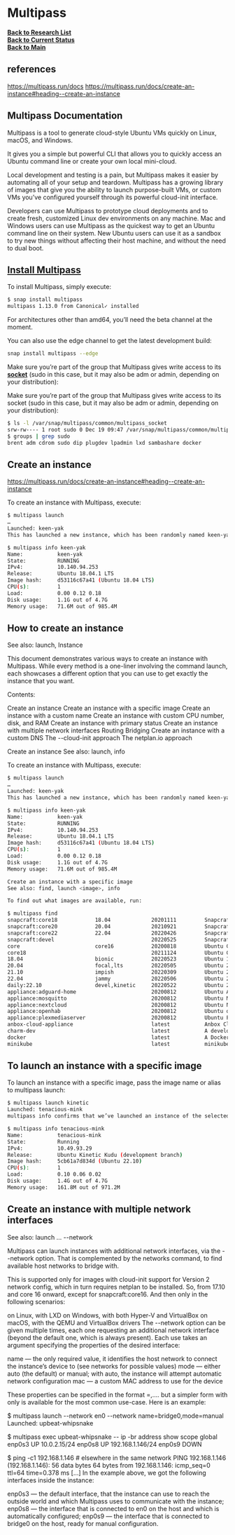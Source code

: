 # Multipass

**[Back to Research List](../../research_list.md)**\
**[Back to Current Status](../../../development/status/weekly/current_status.md)**\
**[Back to Main](../../../README.md)**

## references

<https://multipass.run/docs>
<https://multipass.run/docs/create-an-instance#heading--create-an-instance>

## Multipass Documentation

Multipass is a tool to generate cloud-style Ubuntu VMs quickly on Linux, macOS, and Windows.

It gives you a simple but powerful CLI that allows you to quickly access an Ubuntu command line or create your own local mini-cloud.

Local development and testing is a pain, but Multipass makes it easier by automating all of your setup and teardown. Multipass has a growing library of images that give you the ability to launch purpose-built VMs, or custom VMs you’ve configured yourself through its powerful cloud-init interface.

Developers can use Multipass to prototype cloud deployments and to create fresh, customized Linux dev environments on any machine. Mac and Windows users can use Multipass as the quickest way to get an Ubuntu command line on their system. New Ubuntu users can use it as a sandbox to try new things without affecting their host machine, and without the need to dual boot.

## **[Install Multipass](https://multipass.run/docs/installing-on-linux#heading--install-upgrade-uninstall)**

To install Multipass, simply execute:

```bash
$ snap install multipass
multipass 1.13.0 from Canonical✓ installed
```

For architectures other than amd64, you’ll need the beta channel at the moment.

You can also use the edge channel to get the latest development build:

```bash
snap install multipass --edge
```

Make sure you’re part of the group that Multipass gives write access to its **[socket](../sockets/unix_domain_sockets.md)** (sudo in this case, but it may also be adm or admin, depending on your distribution):

Make sure you’re part of the group that Multipass gives write access to its socket (sudo in this case, but it may also be adm or admin, depending on your distribution):

```bash
$ ls -l /var/snap/multipass/common/multipass_socket
srw-rw---- 1 root sudo 0 Dec 19 09:47 /var/snap/multipass/common/multipass_socket
$ groups | grep sudo
brent adm cdrom sudo dip plugdev lpadmin lxd sambashare docker

```

## Create an instance

<https://multipass.run/docs/create-an-instance#heading--create-an-instance>

To create an instance with Multipass, execute:

```bash
$ multipass launch
…
Launched: keen-yak
This has launched a new instance, which has been randomly named keen-yak. In particular, when we run multipass info, we find out that it is an Ubuntu LTS release, namely 18.04, with 1GB RAM, 1 CPU, 5GB of disk:

$ multipass info keen-yak
Name:           keen-yak
State:          RUNNING
IPv4:           10.140.94.253
Release:        Ubuntu 18.04.1 LTS
Image hash:     d53116c67a41 (Ubuntu 18.04 LTS)
CPU(s):         1
Load:           0.00 0.12 0.18
Disk usage:     1.1G out of 4.7G
Memory usage:   71.6M out of 985.4M

```

## How to create an instance

See also: launch, Instance

This document demonstrates various ways to create an instance with Multipass. While every method is a one-liner involving the command launch, each showcases a different option that you can use to get exactly the instance that you want.

Contents:

Create an instance
Create an instance with a specific image
Create an instance with a custom name
Create an instance with custom CPU number, disk, and RAM
Create an instance with primary status
Create an instance with multiple network interfaces
Routing
Bridging
Create an instance with a custom DNS
The --cloud-init approach
The netplan.io approach

Create an instance
See also: launch, info

To create an instance with Multipass, execute:

```bash
$ multipass launch
…
Launched: keen-yak
This has launched a new instance, which has been randomly named keen-yak. In particular, when we run multipass info, we find out that it is an Ubuntu LTS release, namely 18.04, with 1GB RAM, 1 CPU, 5GB of disk:

$ multipass info keen-yak
Name:           keen-yak
State:          RUNNING
IPv4:           10.140.94.253
Release:        Ubuntu 18.04.1 LTS
Image hash:     d53116c67a41 (Ubuntu 18.04 LTS)
CPU(s):         1
Load:           0.00 0.12 0.18
Disk usage:     1.1G out of 4.7G
Memory usage:   71.6M out of 985.4M

Create an instance with a specific image
See also: find, launch <image>, info

To find out what images are available, run:

$ multipass find
snapcraft:core18            18.04             20201111         Snapcraft builder for Core 18
snapcraft:core20            20.04             20210921         Snapcraft builder for Core 20
snapcraft:core22            22.04             20220426         Snapcraft builder for Core 22
snapcraft:devel                               20220525         Snapcraft builder for the devel series
core                        core16            20200818         Ubuntu Core 16
core18                                        20211124         Ubuntu Core 18
18.04                       bionic            20220523         Ubuntu 18.04 LTS
20.04                       focal,lts         20220505         Ubuntu 20.04 LTS
21.10                       impish            20220309         Ubuntu 21.10
22.04                       jammy             20220506         Ubuntu 22.04 LTS
daily:22.10                 devel,kinetic     20220522         Ubuntu 22.10
appliance:adguard-home                        20200812         Ubuntu AdGuard Home Appliance
appliance:mosquitto                           20200812         Ubuntu Mosquitto Appliance
appliance:nextcloud                           20200812         Ubuntu Nextcloud Appliance
appliance:openhab                             20200812         Ubuntu openHAB Home Appliance
appliance:plexmediaserver                     20200812         Ubuntu Plex Media Server Appliance
anbox-cloud-appliance                         latest           Anbox Cloud Appliance
charm-dev                                     latest           A development and testing environment for charmers
docker                                        latest           A Docker environment with Portainer and related tools
minikube                                      latest           minikube is local Kubernetes
```

## To launch an instance with a specific image

To launch an instance with a specific image, pass the image name or alias to multipass launch:

```bash
$ multipass launch kinetic
Launched: tenacious-mink
multipass info confirms that we’ve launched an instance of the selected image.

$ multipass info tenacious-mink
Name:           tenacious-mink
State:          Running
IPv4:           10.49.93.29
Release:        Ubuntu Kinetic Kudu (development branch)
Image hash:     5cb61a7d834d (Ubuntu 22.10)
CPU(s):         1
Load:           0.10 0.06 0.02
Disk usage:     1.4G out of 4.7G
Memory usage:   161.8M out of 971.2M

```

## Create an instance with multiple network interfaces

See also: launch ... --network

Multipass can launch instances with additional network interfaces, via the --network option. That is complemented by the networks command, to find available host networks to bridge with.

This is supported only for images with cloud-init support for Version 2 network config, which in turn requires netplan to be installed. So, from 17.10 and core 16 onward, except for snapcraft:core16. And then only in the following scenarios:

on Linux, with LXD
on Windows, with both Hyper-V and VirtualBox
on macOS, with the QEMU and VirtualBox drivers
The --network option can be given multiple times, each one requesting an additional network interface (beyond the default one, which is always present). Each use takes an argument specifying the properties of the desired interface:

name — the only required value, it identifies the host network to connect the instance’s device to (see networks for possible values)
mode — either auto (the default) or manual; with auto, the instance will attempt automatic network configuration
mac — a custom MAC address to use for the device

These properties can be specified in the format <key>=<value>,…. but a simpler form with only <name> is available for the most common use-case. Here is an example:

$ multipass launch --network en0 --network name=bridge0,mode=manual
Launched: upbeat-whipsnake

$ multipass exec upbeat-whipsnake -- ip -br address show scope global
enp0s3           UP             10.0.2.15/24
enp0s8           UP             192.168.1.146/24
enp0s9           DOWN

$ ping -c1 192.168.1.146  # elsewhere in the same network
PING 192.168.1.146 (192.168.1.146): 56 data bytes
64 bytes from 192.168.1.146: icmp_seq=0 ttl=64 time=0.378 ms
[...]
In the example above, we got the following interfaces inside the instance:

enp0s3 — the default interface, that the instance can use to reach the outside world and which Multipass uses to communicate with the instance;
enp0s8 — the interface that is connected to en0 on the host and which is automatically configured;
enp0s9 — the interface that is connected to bridge0 on the host, ready for manual configuration.
